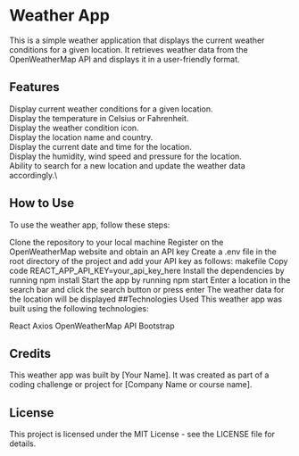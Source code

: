 # Weather App

This is a simple weather application that displays the current weather conditions for a given location. It retrieves weather data from the OpenWeatherMap API and displays it in a user-friendly format.

## Features
Display current weather conditions for a given location.\
Display the temperature in Celsius or Fahrenheit.\
Display the weather condition icon.\
Display the location name and country.\
Display the current date and time for the location.\
Display the humidity, wind speed and pressure for the location.\
Ability to search for a new location and update the weather data accordingly.\
## How to Use
To use the weather app, follow these steps:

Clone the repository to your local machine
Register on the OpenWeatherMap website and obtain an API key
Create a .env file in the root directory of the project and add your API key as follows:
makefile
Copy code
REACT_APP_API_KEY=your_api_key_here
Install the dependencies by running npm install
Start the app by running npm start
Enter a location in the search bar and click the search button or press enter
The weather data for the location will be displayed
##Technologies Used
This weather app was built using the following technologies:

React
Axios
OpenWeatherMap API
Bootstrap
## Credits
This weather app was built by [Your Name]. It was created as part of a coding challenge or project for [Company Name or course name].

## License
This project is licensed under the MIT License - see the LICENSE file for details.

